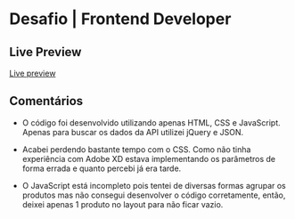 # Desafio | Frontend Developer

## Live Preview

[Live preview](https://vitorpchaves.github.io/)

## Comentários

* O código foi desenvolvido utilizando apenas HTML, CSS e JavaScript. Apenas para buscar os dados da API utilizei jQuery e JSON.

* Acabei perdendo bastante tempo com o CSS. Como não tinha experiência com Adobe XD estava implementando os parâmetros de forma errada e quanto percebi já era  tarde.

* O JavaScript está incompleto pois tentei de diversas formas agrupar os produtos mas não consegui desenvolver o código corretamente, então, deixei apenas 1 produto no layout para não ficar vazio.

